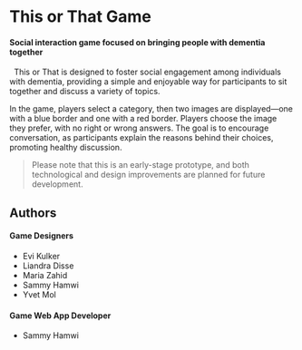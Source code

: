 # This or That Game
#### Social interaction game focused on bringing people with dementia together
&nbsp;
This or That is designed to foster social engagement among individuals with dementia, providing a simple and enjoyable way for participants to sit together and discuss a variety of topics.

In the game, players select a category, then two images are displayed—one with a blue border and one with a red border. Players choose the image they prefer, with no right or wrong answers. 
The goal is to encourage conversation, as participants explain the reasons behind their choices, promoting healthy discussion.

> Please note that this is an early-stage prototype, and both technological
> and design improvements are planned for future development.

## Authors

#### Game Designers 
- Evi Kulker  
- Liandra Disse 
- Maria Zahid 
- Sammy Hamwi 
- Yvet Mol 

#### Game Web App Developer
- Sammy Hamwi 

